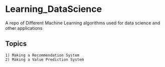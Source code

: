 # Learning_DataScience
A repo of Different Machine Learning algorithms used for data science and other applications

## Topics
    1) Making a Recommendation System
    2) Making a Value Prediction System
